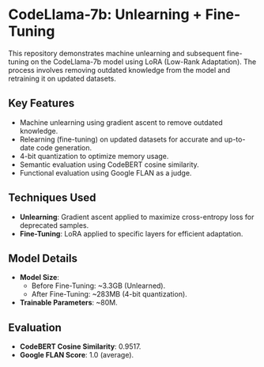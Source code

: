 # CodeLlama-7b: Unlearning + Fine-Tuning

This repository demonstrates machine unlearning and subsequent fine-tuning on the CodeLlama-7b model using LoRA (Low-Rank Adaptation). The process involves removing outdated knowledge from the model and retraining it on updated datasets.

## Key Features
- Machine unlearning using gradient ascent to remove outdated knowledge.
- Relearning (fine-tuning) on updated datasets for accurate and up-to-date code generation.
- 4-bit quantization to optimize memory usage.
- Semantic evaluation using CodeBERT cosine similarity.
- Functional evaluation using Google FLAN as a judge.

## Techniques Used
- **Unlearning**: Gradient ascent applied to maximize cross-entropy loss for deprecated samples.
- **Fine-Tuning**: LoRA applied to specific layers for efficient adaptation.

## Model Details
- **Model Size**:
  - Before Fine-Tuning: ~3.3GB (Unlearned).
  - After Fine-Tuning: ~283MB (4-bit quantization).
- **Trainable Parameters**: ~80M.

## Evaluation
- **CodeBERT Cosine Similarity**: 0.9517.
- **Google FLAN Score**: 1.0 (average).
